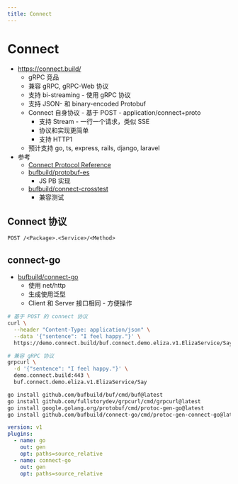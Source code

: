 ```yaml
---
title: Connect
---
```


# Connect

- https://connect.build/
  - gRPC 竞品
  - 兼容 gRPC, gRPC-Web 协议
  - 支持 bi-streaming - 使用 gRPC 协议
  - 支持 JSON- 和 binary-encoded Protobuf
  - Connect 自身协议 - 基于 POST - application/connect+proto
    - 支持 Stream - 一行一个请求，类似 SSE
    - 协议和实现更简单
    - 支持 HTTP1
  - 预计支持 go, ts, express, rails, django, laravel
- 参考
  - [Connect Protocol Reference](https://connect.build/docs/protocol/)
  - [bufbuild/protobuf-es](https://github.com/bufbuild/protobuf-es)
    - JS PB 实现
  - [bufbuild/connect-crosstest](https://github.com/bufbuild/connect-crosstest)
    - 兼容测试

## Connect 协议

```http
POST /<Package>.<Service>/<Method>
```

## connect-go

- [bufbuild/connect-go](https://github.com/bufbuild/connect-go)
  - 使用 net/http
  - 生成使用泛型
  - Client 和 Server 接口相同 - 方便操作

```bash
# 基于 POST 的 connect 协议
curl \
  --header "Content-Type: application/json" \
  --data '{"sentence": "I feel happy."}' \
  https://demo.connect.build/buf.connect.demo.eliza.v1.ElizaService/Say

# 兼容 gRPC 协议
grpcurl \
  -d '{"sentence": "I feel happy."}' \
  demo.connect.build:443 \
  buf.connect.demo.eliza.v1.ElizaService/Say
```

```bash
go install github.com/bufbuild/buf/cmd/buf@latest
go install github.com/fullstorydev/grpcurl/cmd/grpcurl@latest
go install google.golang.org/protobuf/cmd/protoc-gen-go@latest
go install github.com/bufbuild/connect-go/cmd/protoc-gen-connect-go@latest
```

```yaml title="buf.gen.yaml:"
version: v1
plugins:
  - name: go
    out: gen
    opt: paths=source_relative
  - name: connect-go
    out: gen
    opt: paths=source_relative
```
